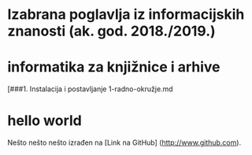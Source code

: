 # Izabrana poglavlja iz informacijskih znanosti (ak. god. 2018./2019.)

# informatika za knjižnice i arhive

[###1. Instalacija i postavljanje 1-radno-okružje.md 
# hello world
Nešto nešto nešto izrađen na [Link na GitHub] (http://www.github.com).
